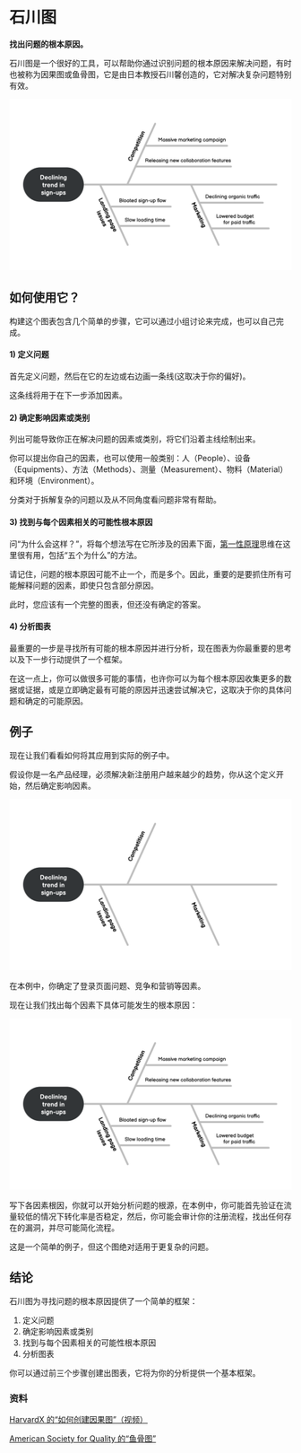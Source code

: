 # 石川图

**找出问题的根本原因。**

石川图是一个很好的工具，可以帮助你通过识别问题的根本原因来解决问题，有时也被称为因果图或鱼骨图，它是由日本教授石川馨创造的，它对解决复杂问题特别有效。

![Example of an Ishikawa diagram](./images/ishikawa_diagram_1.png)

如何使用它？
-------------

构建这个图表包含几个简单的步骤，它可以通过小组讨论来完成，也可以自己完成。

#### 1) 定义问题

首先定义问题，然后在它的左边或右边画一条线(这取决于你的偏好)。

这条线将用于在下一步添加因素。

#### 2) 确定影响因素或类别

列出可能导致你正在解决问题的因素或类别，将它们沿着主线绘制出来。

你可以提出你自己的因素，也可以使用一般类别：人（People）、设备（Equipments）、方法（Methods）、测量（Measurement）、物料（Material）和环境（Environment）。

分类对于拆解复杂的问题以及从不同角度看问题非常有帮助。

#### 3) 找到与每个因素相关的可能性根本原因

问“为什么会这样？”，将每个想法写在它所涉及的因素下面，[第一性原理](./first_principles.md)思维在这里很有用，包括“五个为什么”的方法。

请记住，问题的根本原因可能不止一个，而是多个。因此，重要的是要抓住所有可能解释问题的因素，即使只包含部分原因。

此时，您应该有一个完整的图表，但还没有确定的答案。

#### 4) 分析图表

最重要的一步是寻找所有可能的根本原因并进行分析，现在图表为你最重要的思考以及下一步行动提供了一个框架。

在这一点上，你可以做很多可能的事情，也许你可以为每个根本原因收集更多的数据或证据，或是立即确定最有可能的原因并迅速尝试解决它，这取决于你的具体问题和确定的可能原因。

例子
-------

现在让我们看看如何将其应用到实际的例子中。

假设你是一名产品经理，必须解决新注册用户越来越少的趋势，你从这个定义开始，然后确定影响因素。

![Ishikawa diagram with capture contributing factors](./images/ishikawa_diagram_2.png)

在本例中，你确定了登录页面问题、竞争和营销等因素。

现在让我们找出每个因素下具体可能发生的根本原因：

![Example of an Ishikawa diagram](./images/ishikawa_diagram_3.png)

写下各因素根因，你就可以开始分析问题的根源，在本例中，你可能首先验证在流量较低的情况下转化率是否稳定，然后，你可能会审计你的注册流程，找出任何存在的漏洞，并尽可能简化流程。

这是一个简单的例子，但这个图绝对适用于更复杂的问题。

结论
--------

石川图为寻找问题的根本原因提供了一个简单的框架：

1.  定义问题
2.  确定影响因素或类别
3.  找到与每个因素相关的可能性根本原因
4.  分析图表

你可以通过前三个步骤创建出图表，它将为你的分析提供一个基本框架。

### 资料

[HarvardX 的“如何创建因果图”（视频）](https://youtu.be/mLvizyDFLQ4)

[American Society for Quality 的“鱼骨图”](https://asq.org/quality-resources/fishbone)